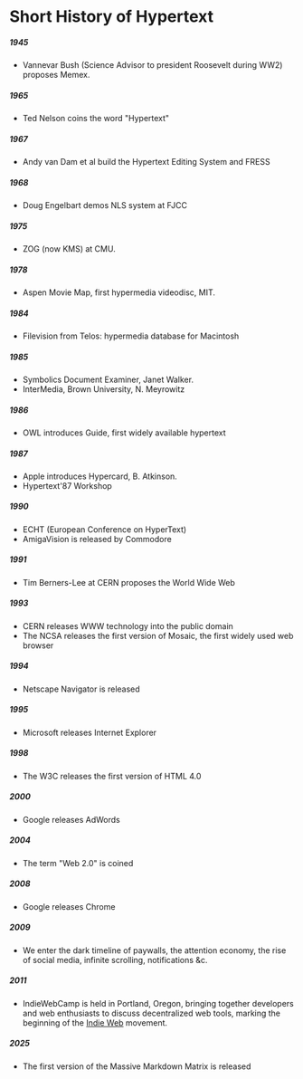 # Short History of Hypertext

##### 1945
* Vannevar Bush (Science Advisor to president Roosevelt during WW2) proposes Memex.

##### 1965
* Ted Nelson coins the word "Hypertext"

##### 1967
* Andy van Dam et al build the Hypertext Editing System and FRESS

##### 1968
* Doug Engelbart demos NLS system at FJCC

##### 1975
* ZOG (now KMS) at CMU.

##### 1978
* Aspen Movie Map, first hypermedia videodisc, MIT.

##### 1984
* Filevision from Telos: hypermedia database for Macintosh

##### 1985
* Symbolics Document Examiner, Janet Walker.
* InterMedia, Brown University, N. Meyrowitz

##### 1986
* OWL introduces Guide, first widely available hypertext

##### 1987
* Apple introduces Hypercard, B. Atkinson.
* Hypertext'87 Workshop

##### 1990
* ECHT (European Conference on HyperText)
* AmigaVision is released by Commodore

##### 1991
* Tim Berners-Lee at CERN proposes the World Wide Web

##### 1993
* CERN releases WWW technology into the public domain
* The NCSA releases the first version of Mosaic, the first widely used web browser

##### 1994
* Netscape Navigator is released

##### 1995
* Microsoft releases Internet Explorer

##### 1998
* The W3C releases the first version of HTML 4.0

##### 2000
* Google releases AdWords

##### 2004
* The term "Web 2.0" is coined

##### 2008
* Google releases Chrome

##### 2009
* We enter the dark timeline of paywalls, the attention economy, the rise of social media, infinite scrolling, notifications &c.

##### 2011
* IndieWebCamp is held in Portland, Oregon, bringing together developers and web enthusiasts to discuss decentralized web tools, marking the beginning of the [Indie Web](history.md) movement.

##### 2025
* The first version of the Massive Markdown Matrix is released
